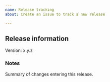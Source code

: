 ```yaml
---
name: Release tracking
about: Create an issue to track a new release

---
```


## Release information

Version: x.y.z

### Notes

Summary of changes entering this release.

